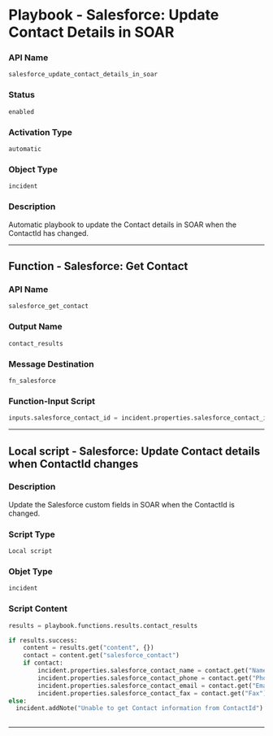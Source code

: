<!--
    DO NOT MANUALLY EDIT THIS FILE
    THIS FILE IS AUTOMATICALLY GENERATED WITH resilient-sdk codegen
    Generated with resilient-sdk v49.1.51
-->

# Playbook - Salesforce: Update Contact Details in SOAR

### API Name
`salesforce_update_contact_details_in_soar`

### Status
`enabled`

### Activation Type
`automatic`

### Object Type
`incident`

### Description
Automatic playbook to update the Contact details in SOAR when the ContactId has changed.


---
## Function - Salesforce: Get Contact

### API Name
`salesforce_get_contact`

### Output Name
`contact_results`

### Message Destination
`fn_salesforce`

### Function-Input Script
```python
inputs.salesforce_contact_id = incident.properties.salesforce_contact_id
```

---

## Local script - Salesforce: Update Contact details when ContactId changes

### Description
Update the Salesforce custom fields in SOAR when the ContactId is changed.

### Script Type
`Local script`

### Objet Type
`incident`

### Script Content
```python
results = playbook.functions.results.contact_results

if results.success:
    content = results.get("content", {})
    contact = content.get("salesforce_contact")
    if contact:
        incident.properties.salesforce_contact_name = contact.get("Name")
        incident.properties.salesforce_contact_phone = contact.get("Phone")
        incident.properties.salesforce_contact_email = contact.get("Email")
        incident.properties.salesforce_contact_fax = contact.get("Fax")
else:
  incident.addNote("Unable to get Contact information from ContactId")
  
```

---

